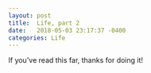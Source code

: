 ```yaml
---
layout: post
title:  Life, part 2
date:   2018-05-03 23:17:37 -0400
categories: Life
---
```


If you've read this far, thanks for doing it!
